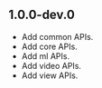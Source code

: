## 1.0.0-dev.0

* Add common APIs.
* Add core APIs.
* Add ml APIs.
* Add video APIs.
* Add view APIs.

